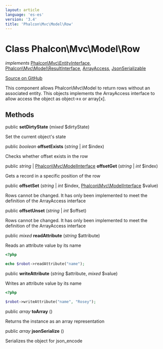 ```yaml
---
layout: article
language: 'es-es'
version: '3.4'
title: 'Phalcon\Mvc\Model\Row'
---
```


# Class **Phalcon\Mvc\Model\Row**

*implements* [Phalcon\Mvc\EntityInterface](/3.4/en/api/Phalcon_Mvc_EntityInterface), [Phalcon\Mvc\Model\ResultInterface](/3.4/en/api/Phalcon_Mvc_Model_ResultInterface), [ArrayAccess](http://php.net/manual/en/class.arrayaccess.php), [JsonSerializable](http://php.net/manual/en/class.jsonserializable.php)

<a href="https://github.com/phalcon/cphalcon/tree/v3.4.0/phalcon/mvc/model/row.zep" class="btn btn-default btn-sm">Source on GitHub</a>

This component allows Phalcon\Mvc\Model to return rows without an associated entity. This objects implements the ArrayAccess interface to allow access the object as object->x or array[x].

## Methods

public **setDirtyState** (*mixed* $dirtyState)

Set the current object's state

public *boolean* **offsetExists** (*string* | *int* $index)

Checks whether offset exists in the row

public *string* | [Phalcon\Mvc\ModelInterface](/3.4/en/api/Phalcon_Mvc_ModelInterface) **offsetGet** (*string* | *int* $index)

Gets a record in a specific position of the row

public **offsetSet** (*string* | *int* $index, [Phalcon\Mvc\ModelInterface](/3.4/en/api/Phalcon_Mvc_ModelInterface) $value)

Rows cannot be changed. It has only been implemented to meet the definition of the ArrayAccess interface

public **offsetUnset** (*string* | *int* $offset)

Rows cannot be changed. It has only been implemented to meet the definition of the ArrayAccess interface

public *mixed* **readAttribute** (*string* $attribute)

Reads an attribute value by its name

```php
<?php

echo $robot->readAttribute("name");

```

public **writeAttribute** (*string* $attribute, *mixed* $value)

Writes an attribute value by its name

```php
<?php

$robot->writeAttribute("name", "Rosey");

```

public *array* **toArray** ()

Returns the instance as an array representation

public *array* **jsonSerialize** ()

Serializes the object for json_encode